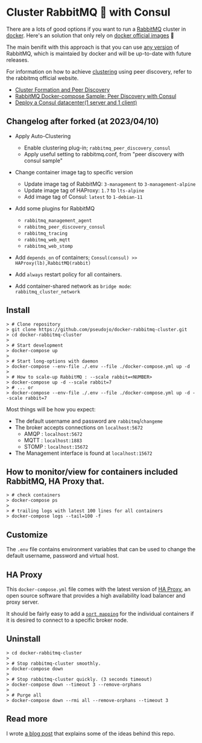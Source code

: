 # Cluster RabbitMQ :rabbit: with Consul

There are a lots of good options if you want to run a [RabbitMQ](https://hub.docker.com/_/rabbitmq/) cluster in [docker](http://docker.com/). Here's an solution that only rely on [docker official images](https://hub.docker.com/_/rabbitmq/) :tada:

The main benifit with this approach is that you can use [any version](https://hub.docker.com/r/library/rabbitmq/tags/) of RabbitMQ, which is maintaied by docker and will be up-to-date with future releases.

For information on how to achieve [clustering](https://www.rabbitmq.com/clustering.html) using peer discovery, refer to the rabbitmq official website.
  - [Cluster Formation and Peer Discovery](https://www.rabbitmq.com/cluster-formation.html)
  - [RabbitMQ Docker-compose Sample: Peer Discovery with Consul](https://github.com/rabbitmq/rabbitmq-server/tree/main/deps/rabbitmq_peer_discovery_consul/examples/compose_consul_haproxy)
  - [Deploy a Consul datacenter(1 server and 1 client)](https://github.com/hashicorp/learn-consul-docker/tree/main/datacenter-deploy)

## Changelog after forked (at 2023/04/10)

* Apply Auto-Clustering
  - Enable clustering plug-in; `rabbitmq_peer_discovery_consul`
  - Apply useful setting to rabbitmq.conf, from "peer discovery with consul sample"

* Change container image tag to specific version
  - Update image tag of RabbitMQ: `3-management` to `3-management-alpine`
  - Update image tag of HAProxy: `1.7` to `lts-alpine`
  - Add image tag of Consul: `latest` to `1-debian-11`

* Add some plugins for RabbitMQ
  - `rabbitmq_management_agent`
  - `rabbitmq_peer_discovery_consul`
  - `rabbitmq_tracing`
  - `rabbitmq_web_mqtt`
  - `rabbitmq_web_stomp`

* Add `depends_on` of containers; `Consul(consul) >> HAProxy(lb),RabbitMQ(rabbit)`

* Add `always` restart policy for all containers.

* Add container-shared network as `bridge mode`: `rabbitmq_cluster_network`

## Install

```
> # Clone repository
> git clone https://github.com/pseudojo/docker-rabbitmq-cluster.git
> cd docker-rabbitmq-cluster
>
> # Start development
> docker-compose up
> 
> # Start long-options with daemon
> docker-compose --env-file ./.env --file ./docker-compose.yml up -d
>
> # How to scale-up RabbitMQ : --scale rabbit=<NUMBER>
> docker-compose up -d --scale rabbit=7
> # ... or 
> docker-compose --env-file ./.env --file ./docker-compose.yml up -d --scale rabbit=7
```

Most things will be how you expect:

* The default username and password are `rabbitmq`/`changeme`
* The broker accepts connections on `localhost:5672`
  - AMQP : `localhost:5672`
  - MQTT : `localhost:1883`
  - STOMP : `localhost:15672`
* The Management interface is found at `localhost:15672`

## How to monitor/view for containers included RabbitMQ, HA Proxy that.
```
> # check containers
> docker-compose ps
>
> # trailing logs with latest 100 lines for all containers
> docker-compose logs --tail=100 -f
```

## Customize

The `.env` file contains environment variables that can be used to change the default username, password and virtual host.

## HA Proxy

This `docker-compose.yml` file comes with the latest version of [HA Proxy](http://www.haproxy.org/), an open source software that provides a high availability load balancer and proxy server.

It should be fairly easy to add a [`port mapping`](https://docs.docker.com/compose/compose-file/#ports) for the individual containers if it is desired to connect to a specific broker node.

## Uninstall

```
> cd docker-rabbitmq-cluster
>
> # Stop rabbitmq-cluster smoothly.
> docker-compose down
>
> # Stop rabbitmq-cluster quickly. (3 seconds timeout)
> docker-compose down --timeout 3 --remove-orphans
>
> # Purge all
> docker-compose down --rmi all --remove-orphans --timeout 3
```

## Read more

I wrote [a blog post](http://fellowdeveloper.se/2017/05/24/cluster-rabbitmq-in-docker/) that explains some of the ideas behind this repo.


